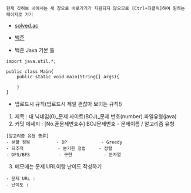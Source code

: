```
현재 깃허브 내에서는 새 창으로 바로가기가 지원되지 않으므로 [Ctrl+좌클릭]하여 원하는 페이지로 가기
```

- [solved.ac](https://solved.ac/problems/level)

 
- [백준](https://www.acmicpc.net/)


- 백준 Java 기본 틀

```
import java.util.*;

public class Main{
    public static void main(String[] args){
        
    }
}
```

- 업로드시 규칙(업로드시 제일 괜찮아 보이는 규칙!)
1. 제목 : 내 닉네임(0)_문제 사이트(BOJ)_문제 번호(number).파일유형(java)
2. 커밋 메세지 : [No.푼문제번호수] BOJ문제번호 - 문제이름 / 알고리즘 유형
```
[알고리즘 유형 종류]
- 분할 정복          - DP             - Greedy
- 되추적             - 분기한 정법     - 정렬
- DFS/BFS           - 구현            - 문자열
```
3. 메모에는 문제 URL이랑 난이도 작성하기
```
- 문제 URL : 
- 난이도 : 
```
